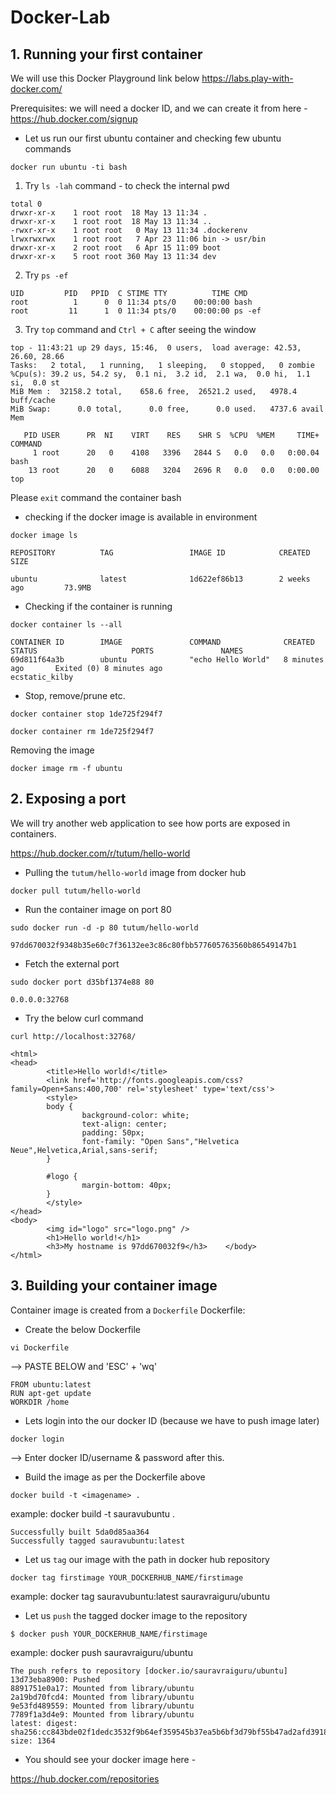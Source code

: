 # Docker-Lab

## 1. Running your first container
We will use this Docker Playground link below
https://labs.play-with-docker.com/

Prerequisites: we will need a docker ID, and we can create it from here -
https://hub.docker.com/signup

- Let us run our first ubuntu container and checking few ubuntu commands

`docker run ubuntu -ti bash`

1. Try `ls -lah` command - to check the internal pwd

```console
total 0
drwxr-xr-x    1 root root  18 May 13 11:34 .
drwxr-xr-x    1 root root  18 May 13 11:34 ..
-rwxr-xr-x    1 root root   0 May 13 11:34 .dockerenv
lrwxrwxrwx    1 root root   7 Apr 23 11:06 bin -> usr/bin
drwxr-xr-x    2 root root   6 Apr 15 11:09 boot
drwxr-xr-x    5 root root 360 May 13 11:34 dev
```

2. Try `ps -ef`

```console
UID         PID   PPID  C STIME TTY          TIME CMD
root          1      0  0 11:34 pts/0    00:00:00 bash
root         11      1  0 11:34 pts/0    00:00:00 ps -ef
```

3. Try `top` command and `Ctrl + C` after seeing the window

```console
top - 11:43:21 up 29 days, 15:46,  0 users,  load average: 42.53, 26.60, 28.66
Tasks:   2 total,   1 running,   1 sleeping,   0 stopped,   0 zombie
%Cpu(s): 39.2 us, 54.2 sy,  0.1 ni,  3.2 id,  2.1 wa,  0.0 hi,  1.1 si,  0.0 st
MiB Mem :  32158.2 total,    658.6 free,  26521.2 used,   4978.4 buff/cache
MiB Swap:      0.0 total,      0.0 free,      0.0 used.   4737.6 avail Mem

   PID USER      PR  NI    VIRT    RES    SHR S  %CPU  %MEM     TIME+ COMMAND                                                                                                                           
     1 root      20   0    4108   3396   2844 S   0.0   0.0   0:00.04 bash                                                                                                                              
    13 root      20   0    6088   3204   2696 R   0.0   0.0   0:00.00 top

```

Please `exit` command the container bash

-  checking if the docker image is available in environment

`docker image ls`

```console
REPOSITORY          TAG                 IMAGE ID            CREATED             SIZE

ubuntu              latest              1d622ef86b13        2 weeks ago         73.9MB
```

- Checking if the container is running

`docker container ls --all`

```console
CONTAINER ID        IMAGE               COMMAND              CREATED             STATUS                     PORTS               NAMES
69d811f64a3b        ubuntu              "echo Hello World"   8 minutes ago       Exited (0) 8 minutes ago                       ecstatic_kilby
```

- Stop, remove/prune etc.

`docker container stop 1de725f294f7`
<replace with your container ID>

`docker container rm 1de725f294f7`
<replace with your container ID>

Removing the image

`docker image rm -f ubuntu`


## 2. Exposing a port
We will try another web application to see how ports are exposed in containers.

https://hub.docker.com/r/tutum/hello-world
- Pulling the `tutum/hello-world` image from docker hub

`docker pull tutum/hello-world`
- Run the container image on port 80

`sudo docker run -d -p 80 tutum/hello-world`
```console
97dd670032f9348b35e60c7f36132ee3c86c80fbb577605763560b86549147b1
```
- Fetch the external port

`sudo docker port d35bf1374e88 80 `

```console
0.0.0.0:32768
```
- Try the below curl command

`curl http://localhost:32768/`

```console
<html>
<head>
        <title>Hello world!</title>
        <link href='http://fonts.googleapis.com/css?family=Open+Sans:400,700' rel='stylesheet' type='text/css'>
        <style>
        body {
                background-color: white;
                text-align: center;
                padding: 50px;
                font-family: "Open Sans","Helvetica Neue",Helvetica,Arial,sans-serif;
        }

        #logo {
                margin-bottom: 40px;
        }
        </style>
</head>
<body>
        <img id="logo" src="logo.png" />
        <h1>Hello world!</h1>
        <h3>My hostname is 97dd670032f9</h3>    </body>
</html>
```


## 3. Building your container image
Container image is created from a `Dockerfile`
Dockerfile:
- Create the below Dockerfile

`vi Dockerfile`

--> PASTE BELOW and 'ESC' + 'wq'

```
FROM ubuntu:latest
RUN apt-get update
WORKDIR /home
```
- Lets login into the our docker ID (because we have to push image later)

`docker login`

--> Enter docker ID/username & password after this.
- Build the image as per the Dockerfile above

`docker build -t <imagename> .`

example: docker build -t sauravubuntu .
```console
Successfully built 5da0d85aa364
Successfully tagged sauravubuntu:latest
```
- Let us `tag` our image with the path in docker hub repository

`docker tag firstimage YOUR_DOCKERHUB_NAME/firstimage`

example: docker tag sauravubuntu:latest sauravraiguru/ubuntu

- Let us `push` the tagged docker image to the repository

`$ docker push YOUR_DOCKERHUB_NAME/firstimage`

example: docker push sauravraiguru/ubuntu
```console
The push refers to repository [docker.io/sauravraiguru/ubuntu]
13d73eba8900: Pushed
8891751e0a17: Mounted from library/ubuntu
2a19bd70fcd4: Mounted from library/ubuntu
9e53fd489559: Mounted from library/ubuntu
7789f1a3d4e9: Mounted from library/ubuntu
latest: digest: sha256:cc843bde02f1dedc3532f9b64ef359545b37ea5b6bf3d79bf55b47ad2afd3918 size: 1364
```
- You should see your docker image here -

 https://hub.docker.com/repositories
